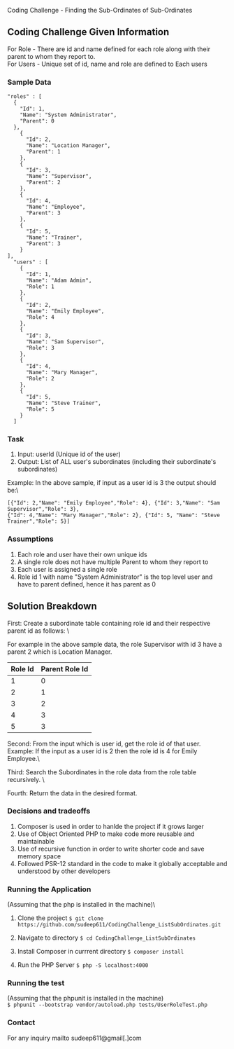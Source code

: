 Coding Challenge - Finding the Sub-Ordinates of Sub-Ordinates

## Coding Challenge Given Information
For Role - There are id and name defined for each role along with their parent to whom they report to. \
For Users - Unique set of id, name and role are defined to Each users 

### Sample Data
```
"roles" : [
  {
    "Id": 1,
    "Name": "System Administrator",
    "Parent": 0
  },
    {
      "Id": 2,
      "Name": "Location Manager",
      "Parent": 1
    },
    {
      "Id": 3,
      "Name": "Supervisor",
      "Parent": 2
    },
    {
      "Id": 4,
      "Name": "Employee",
      "Parent": 3
    },
    {
      "Id": 5,
      "Name": "Trainer",
      "Parent": 3
    }
],
  "users" : [
    {
      "Id": 1,
      "Name": "Adam Admin",
      "Role": 1
    },
    {
      "Id": 2,
      "Name": "Emily Employee",
      "Role": 4
    },
    {
      "Id": 3,
      "Name": "Sam Supervisor",
      "Role": 3
    },
    {
      "Id": 4,
      "Name": "Mary Manager",
      "Role": 2
    },
    {
      "Id": 5,
      "Name": "Steve Trainer",
      "Role": 5
    }
  ]
```

### Task
1. Input: userId (Unique id of the user) 
1. Output: List of ALL user's subordinates (including their subordinate's subordinates)

Example: In the above sample, if input as a user id is 3 the output should be:\
```
[{"Id": 2,"Name": "Emily Employee","Role": 4}, {"Id": 3,"Name": "Sam Supervisor","Role": 3},
{"Id": 4,"Name": "Mary Manager","Role": 2}, {"Id": 5, "Name": "Steve
Trainer","Role": 5}]
```

### Assumptions
1. Each role and user have their own unique ids
1. A single role does not have multiple Parent to whom they report to
1. Each user is assigned a single role
1. Role id 1 with name "System Administrator" is the top level user and have to parent defined, hence it has parent as 0

## Solution Breakdown

First: Create a subordinate table containing role id and their respective parent id as follows: \

For example in the above sample data, the role Supervisor with id 3 have a parent 2 which is Location Manager. 

| Role Id  | Parent Role Id |
| ---      | ---            |
| 1        | 0              |
| 2        | 1              |
| 3        | 2              |
| 4        | 3              |
| 5        | 3              |

Second: From the input which is user id, get the role id of that user. Example: If the input as a user id is 2 then the role id is 4 for Emily Employee.\

Third: Search the Subordinates in the role data from the role table recursively. \

Fourth: Return the data in the desired format.

### Decisions and tradeoffs
1. Composer is used in order to hanlde the project if it grows larger
1. Use of Object Oriented PHP to make code more reusable and maintainable
1. Use of recursive function in order to write shorter code and save memory space
1. Followed PSR-12 standard in the code to make it globally acceptable and understood by other developers


### Running the Application
(Assuming that the php is installed in the machine)\

1. Clone the project
```$ git clone https://github.com/sudeep611/CodingChallenge_ListSubOrdinates.git```

1. Navigate to directory
```$ cd CodingChallenge_ListSubOrdinates```

1. Install Composer in currrent directory
```$ composer install```

1. Run the PHP Server
```$ php -S localhost:4000```


### Running the test
(Assuming that the phpunit is installed in the machine)\
```$ phpunit --bootstrap vendor/autoload.php tests/UserRoleTest.php```

### Contact 
For any inquiry mailto sudeep611@gmail[.]com
